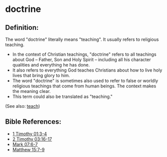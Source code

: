 # doctrine #

## Definition: ##

The word "doctrine" literally means "teaching". It usually refers to religious teaching.

* In the context of Christian teachings, "doctrine" refers to all teachings about God – Father, Son and Holy Spirit – including all his character qualities and everything he has done.
* It also refers to everything God teaches Christians about how to live holy lives that bring glory to him.
* The word "doctrine" is sometimes also used to refer to false or worldly religious teachings that come from human beings. The context makes the meaning clear.
* This term could also be translated as "teaching."

(See also: [teach](../other/teach.md))

## Bible References: ##

* [1 Timothy 01:3-4](https://door43.org/en/bible/notes/1ti/01/03)
* [2 Timothy 03:16-17](https://door43.org/en/bible/notes/2ti/03/16)
* [Mark 07:6-7](https://door43.org/en/bible/notes/mrk/07/06)
* [Matthew 15:7-9](https://door43.org/en/bible/notes/mat/15/07)

